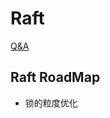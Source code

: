 # Raft 
[Q&A](https://github.com/wangbo01/6.824/blob/master/src/raft/读我.md)

## Raft RoadMap
* 锁的粒度优化
